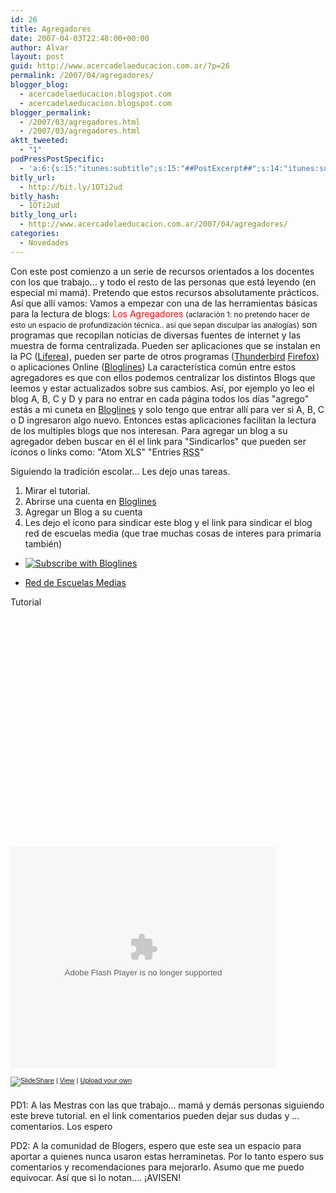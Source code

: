 ```yaml
---
id: 26
title: Agregadores
date: 2007-04-03T22:48:00+00:00
author: Alvar
layout: post
guid: http://www.acercadelaeducacion.com.ar/?p=26
permalink: /2007/04/agregadores/
blogger_blog:
  - acercadelaeducacion.blogspot.com
  - acercadelaeducacion.blogspot.com
blogger_permalink:
  - /2007/03/agregadores.html
  - /2007/03/agregadores.html
aktt_tweeted:
  - "1"
podPressPostSpecific:
  - 'a:6:{s:15:"itunes:subtitle";s:15:"##PostExcerpt##";s:14:"itunes:summary";s:15:"##PostExcerpt##";s:15:"itunes:keywords";s:17:"##WordPressCats##";s:13:"itunes:author";s:10:"##Global##";s:15:"itunes:explicit";s:7:"Default";s:12:"itunes:block";s:7:"Default";}'
bitly_url:
  - http://bit.ly/1OTi2ud
bitly_hash:
  - 1OTi2ud
bitly_long_url:
  - http://www.acercadelaeducacion.com.ar/2007/04/agregadores/
categories:
  - Novedades
---
```

Con este post  comienzo a un serie de recursos orientados a los docentes con los que trabajo... y todo el resto de las personas que está leyendo (en especial mi mamá).
Pretendo que estos recursos absolutamente prácticos. Así que allí vamos:
Vamos a empezar con una de las herramientas básicas para la lectura de blogs:
<span style="color: #ff0000">Los Agregadores</span> <span style="font-size: 85%">(aclaración 1: no pretendo hacer de esto un espacio de profundización técnica.. así que sepan disculpar las analogías)</span> son programas que recopilan noticias de diversas fuentes de internet y las muestra de forma centralizada.
Pueden ser aplicaciones que se instalan en la PC  (<a href="http://liferea.sourceforge.net/es/">Liferea</a>), pueden ser parte de otros programas (<a href="http://www.mozilla-europe.org/es/products/thunderbird/">Thunderbird</a> <a href="http://www.mozilla-europe.org/es/products/firefox/">Firefox</a>) o aplicaciones Online  (<a href="http://bloglines.com/">Bloglines</a>)
La característica común entre estos agregadores es que con ellos podemos centralizar los distintos Blogs que leemos y estar actualizados sobre sus cambios. Así, por ejemplo yo leo el blog A, B, C y D y para no entrar en cada página todos los días "agrego" estás a mi cuneta en  <a href="http://bloglines.com/">Bloglines</a> y solo tengo que entrar allí para ver si A, B, C o D ingresaron algo nuevo.
Entonces estas aplicaciones facilitan la lectura de los multiples blogs que nos interesan.
Para agregar un blog a su agregador deben buscar en él el link para "Sindicarlos" que pueden ser íconos o links  como: "Atom XLS" "Entries <abbr title="Really Simple Syndication">RSS</abbr>"

Siguiendo la tradición escolar... Les dejo unas tareas.
<ol>
	<li>Mirar el tutorial.</li>
	<li>Abrirse una cuenta en  <a href="http://bloglines.com/">Bloglines</a></li>
	<li>Agregar un Blog a su cuenta</li>
	<li>Les dejo el ícono para sindicar este blog y el link para sindicar el blog red de escuelas media (que trae muchas cosas de interes para primaria también)</li>
</ol>
<ul>
	<li><a href="http://www.bloglines.com/sub/http://acercadelaeducacion.blogspot.com"><img src="http://static.bloglines.com/images/sub_modern8.gif" alt="Subscribe with Bloglines" border="0" />
</a></li>
</ul>
<ul>
	<li><a href="http://www.buenosaires.gov.ar/areas/rss/blog/educacion/feed/">Red de Escuelas Medias</a></li>
</ul>
Tutorial
<p style="width: 425px; text-align: left" id="__ss_23849"><object style="margin: 0px" height="355" width="425"></object></p>

<param name="movie" value="http://static.slideshare.net/swf/ssplayer2.swf?doc=rss-y-bloglines-14918"></param>
<param name="allowFullScreen" value="true"></param>
<param name="allowScriptAccess" value="always"></param><embed src="http://static.slideshare.net/swf/ssplayer2.swf?doc=rss-y-bloglines-14918" type="application/x-shockwave-flash" allowscriptaccess="always" allowfullscreen="true" height="355" width="425"></embed>
<p style="font-size: 11px; font-family: tahoma,arial; height: 26px; padding-top: 2px"><a href="http://www.slideshare.net/?src=embed"><img src="http://static.slideshare.net/swf/logo_embd.png" style="border: 0px none ; margin-bottom: -5px" alt="SlideShare" /></a> | <a href="undefined" title="View this slideshow on SlideShare">View</a> | <a href="http://www.slideshare.net/upload">Upload your own</a></p>
PD1: A las Mestras con las que trabajo... mamá y demás personas siguiendo este breve tutorial. en el link comentarios pueden dejar sus dudas y ... comentarios. Los espero

PD2: A la comunidad de Blogers, espero que este sea un espacio para aportar a quienes nunca usaron estas herraminetas. Por lo tanto espero sus comentarios y recomendaciones para mejorarlo. Asumo que me puedo equivocar. Así que si lo notan.... ¡AVISEN!